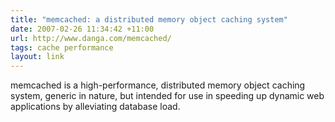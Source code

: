 ```yaml
---
title: "memcached: a distributed memory object caching system"
date: 2007-02-26 11:34:42 +11:00
url: http://www.danga.com/memcached/
tags: cache performance
layout: link
---
```

memcached is a high-performance, distributed memory object caching system, generic in nature, but intended for use in speeding up dynamic web applications by alleviating database load.
